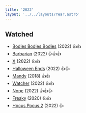 ```yaml
---
title: '2022'
layout: '../../layouts/Year.astro'
---
```


## Watched

- [Bodies Bodies Bodies](https://www.imdb.com/title/tt8110652/) (2022) 👍👍
- [Barbarian](https://www.imdb.com/title/tt15791034/) (2022) 👍👍👍
- [X](https://www.imdb.com/title/tt13560574/) (2022) 👍👍
- [Halloween Ends](https://www.imdb.com/title/tt10665342/) (2022) 👍👍
- [Mandy](https://www.imdb.com/title/tt6998518/) (2018) 👍👍
- [Watcher](https://www.imdb.com/title/tt12004038/) (2022) 👍👍
- [Nope](https://www.imdb.com/title/tt10954984/) (2022) 👍👍👍
- [Freaky](https://www.imdb.com/title/tt10919380/) (2020) 👍👍
- [Hocus Pocus 2](https://www.imdb.com/title/tt11909878/) (2022) 👍
